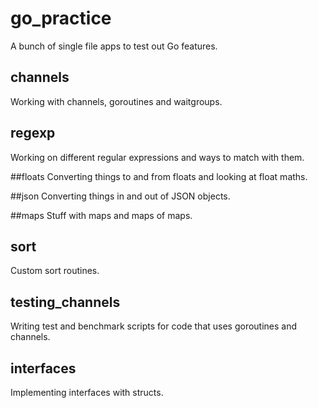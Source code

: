 # go_practice
A bunch of single file apps to test out Go features.

## channels
Working with channels, goroutines and waitgroups.

## regexp
Working on different regular expressions and ways to match with them.

##floats
Converting things to and from floats and looking at float maths.

##json
Converting things in and out of JSON objects.

##maps
Stuff with maps and maps of maps.

## sort
Custom sort routines.

## testing_channels
Writing test and benchmark scripts for code that uses goroutines and channels.

## interfaces
Implementing interfaces with structs.
